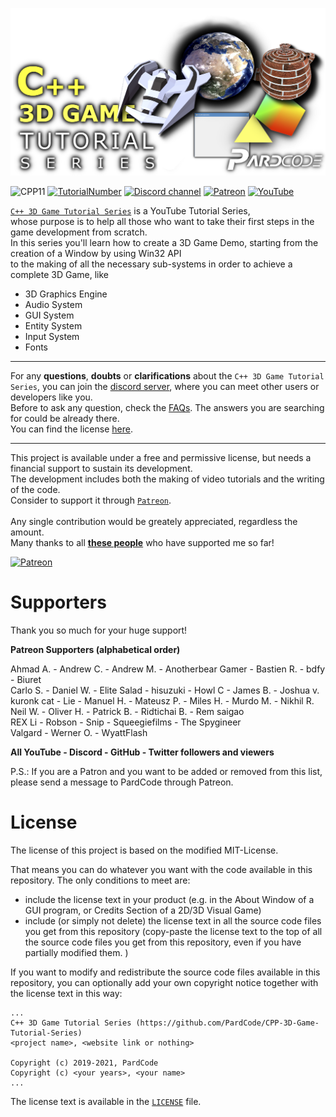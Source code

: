 ![](Media/banner_github.png)

![CPP11](https://img.shields.io/badge/C++->=11-blue)
[![TutorialNumber](https://img.shields.io/badge/NumberOfTutorials-30-blue)]()
[![Discord channel](https://img.shields.io/discord/622797245368238082?logo=discord)](https://discord.gg/RymBzwKPyZ)
[![Patreon](https://img.shields.io/badge/Patreon-Donate-orange)](https://www.patreon.com/pardcode)
[![YouTube](https://img.shields.io/badge/YouTube-Subscribe-red)](https://www.youtube.com/channel/UCs1ssVSR49YItKE7DZ3-Jcw)

[`C++ 3D Game Tutorial Series`](https://www.youtube.com/playlist?list=PLv8DnRaQOs5-ST_VDqgbbMRtzMtpK36Hy) is a YouTube Tutorial Series,</br>
whose purpose is to help all those who want to take their first steps in the game development from scratch.</br>
In this series you'll learn how to create a 3D Game Demo, starting from the creation of a Window by using Win32 API</br>
to the making of all the necessary sub-systems in order to achieve a complete 3D Game, like</br>

- 3D Graphics Engine</br>
- Audio System</br>
- GUI System</br>
- Entity System</br>
- Input System</br>
- Fonts</br>

---

For any **questions**, **doubts** or **clarifications** about the `C++ 3D Game Tutorial Series`, you can join
the [discord server](https://discord.gg/RymBzwKPyZ), where you can meet other users or developers like you.<br/>
Before to ask any question, check the [FAQs](https://github.com/PardCode/CPP-3D-Game-Tutorial-Series/wiki/Frequently-Asked-Questions).
The answers you are searching for could be already there.<br/>
You can find the license [here](#license).

---

This project is available under a free and permissive license, but needs a financial support to sustain its development.<br/> 
The development includes both the making of video tutorials and the writing of the code.<br/> 
Consider to support it through [`Patreon`](https://www.patreon.com/pardcode).<br/>  
Any single contribution would be greately appreciated, regardless the amount.<br/>
Many thanks to all [**these people**](#supporters) who have supported me so far! <br/>
  
[![Patreon](https://img.shields.io/badge/Patreon-Donate-orange)](https://www.patreon.com/pardcode)  


# Supporters

Thank you so much for your huge support!

**Patreon Supporters (alphabetical order)**  

Ahmad A. - Andrew C. - Andrew M. - Anotherbear Gamer - Bastien R. - bdfy - Biuret<br/>
Carlo S. - Daniel W. - Elite Salad - hisuzuki - Howl C - James B. - Joshua v.<br/>
kuronk cat - Lie - Manuel H. - Mateusz P. - Miles H. - Murdo M. - Nikhil R.<br/>
Neil W. - Oliver H. - Patrick B. - Ridtichai B. - Rem saigao<br/>
REX Li - Robson - Snip - Squeegiefilms - The Spygineer<br/>
Valgard - Werner O. - WyattFlash<br/>

**All YouTube - Discord - GitHub - Twitter followers and viewers**  

P.S.: If you are a Patron and you want to be added or removed from this list,
please send a message to PardCode through Patreon.

# License

The license of this project is based on the modified MIT-License.

That means you can do whatever you want with the code available in this repository. 
The only conditions to meet are:

- include the license text in your product (e.g. in the About Window of a GUI program, or Credits Section of a 2D/3D Visual Game)
- include (or simply not delete) the license text in all the source code files you get from this repository (copy-paste the license text to the top of all the source code files you get from this repository, even if you have partially modified them. )


If you want to modify and redistribute the source code files available in this repository, you can optionally add your own copyright notice together with the license text in this way:

```
...
C++ 3D Game Tutorial Series (https://github.com/PardCode/CPP-3D-Game-Tutorial-Series)
<project name>, <website link or nothing>
  
Copyright (c) 2019-2021, PardCode
Copyright (c) <your years>, <your name>  
...
```

The license text is available in the [`LICENSE`](https://github.com/PardCode/CPP-3D-Game-Tutorial-Series/blob/AllTutorials/LICENSE) file.
